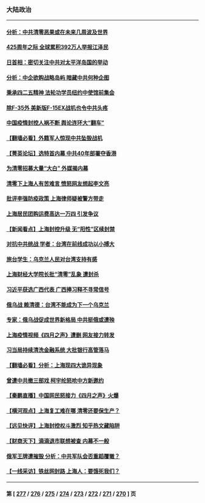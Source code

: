 ### 大陆政治
---
#### [分析：中共清零恶果或在未来几周波及世界](../../pages/ncid277/n13719436.md) 
#### [425周年之际 全球累积392万人举报江泽民](../../pages/ncid277/n13719232.md) 
#### [日首相：密切关注中共对太平洋岛国的举动](../../pages/ncid277/n13719329.md) 
#### [分析：中企欲购战略岛屿 暗藏中共何种企图](../../pages/ncid277/n13715568.md) 
#### [秉承四二五精神 法轮功学员纽约中使馆前集会](../../pages/ncid277/n13719075.md) 
#### [除F-35外 美新版F-15EX战机也令中共头疼](../../pages/ncid277/n13709315.md) 
#### [中国疫情封控人祸不断 舆论连环大“翻车”](../../pages/ncid277/n13718897.md) 
#### [【翻墙必看】外籍军人惊现中共坠毁战机](../../pages/ncid277/n13718919.md) 
#### [【菁英论坛】选特首内幕 中共40年部署夺香港](../../pages/ncid277/n13718678.md) 
#### [为清零招募大量“大白” 外媒揭内幕](../../pages/ncid277/n13718602.md) 
#### [清零下上海人有苦难言 愤怒网友想起李文亮](../../pages/ncid277/n13718537.md) 
#### [批评李强防疫政策 上海律师疑被警方带走](../../pages/ncid277/n13718586.md) 
#### [上海居民团购运费高达一万四 引发争议](../../pages/ncid277/n13718495.md) 
#### [【新闻看点】上海封控升级 无“阳性”区续封禁](../../pages/ncid277/n13717941.md) 
#### [对抗中共统战 学者：台湾在前线成功以小搏大](../../pages/ncid277/n13718421.md) 
#### [旅台学生：乌克兰人民对台湾支持有感](../../pages/ncid277/n13718362.md) 
#### [上海财经大学院长批“清零”乱象 遭封杀](../../pages/ncid277/n13718414.md) 
#### [习近平获选广西代表 广西捧习释不寻常信号](../../pages/ncid277/n13718245.md) 
#### [俄乌战 赖清德：台湾不能成为下一个乌克兰](../../pages/ncid277/n13718302.md) 
#### [专家：俄乌战促成世界新格局 中共挺俄或遭殃](../../pages/ncid277/n13718203.md) 
#### [上海疫情视频《四月之声》遭删 网友接力转发](../../pages/ncid277/n13718184.md) 
#### [习当局持续清洗金融系统 大批银行高管落马](../../pages/ncid277/n13718189.md) 
#### [【翻墙必看】分析：上海现四大诡异现象](../../pages/ncid277/n13718152.md) 
#### [曾遭中共撤三部戏 柯宇纶怒呛中方新邀约](../../pages/ncid277/n13717960.md) 
#### [【秦鹏直播】中国网民怒接力《四月之声》火爆](../../pages/ncid277/n13718036.md) 
#### [【横河观点】上海复工难在哪 清零还要保生产？](../../pages/ncid277/n13718040.md) 
#### [【远见快评】上海封控权斗激烈 知乎热文藏陷阱](../../pages/ncid277/n13718019.md) 
#### [【财商天下】滴滴退市联想被查 内幕不一般](../../pages/ncid277/n13717975.md) 
#### [俄军王牌遭摧毁 分析：中共军队会否重蹈覆辙？](../../pages/ncid277/n13717967.md) 
#### [【一线采访】铁丝网封路 上海人：要饿死我们？](../../pages/ncid277/n13717893.md) 

---
#### 第 [ [277](./277.md) / [276](./276.md) / [275](./275.md) / [274](./274.md) / [273](./273.md) / [272](./272.md) / [271](./271.md) / [270](./270.md) ] 页
